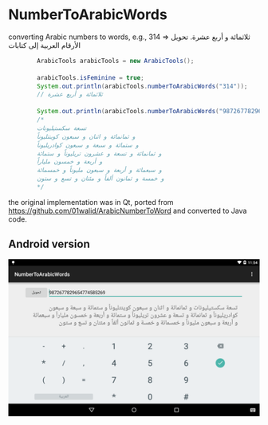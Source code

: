 # NumberToArabicWords
converting Arabic numbers to words, e.g., 314 => ثلاثمائة و أربع عشرة.
 تحويل الأرقام العربية إلى كتابات
```java
        ArabicTools arabicTools = new ArabicTools();

        arabicTools.isFeminine = true;
        System.out.println(arabicTools.numberToArabicWords("314")); 
        // ثلاثمائة و أربع عشرة 
        
        System.out.println(arabicTools.numberToArabicWords("9872677829654774585269"));
        /*
        تسعة سكستيليونات
        و ثمانمائة و اثنان و سبعون كوينتليوناً 
        و ستمائة و سبعة و سبعون كوادريليوناً 
        و ثمانمائة و تسعة و عشرون تريليوناً و ستمائة 
        و أربعة و خمسون ملياراً 
        و سبعمائة و أربعة و سبعون مليوناً و خمسمائة 
        و خمسة و ثمانون ألفاً و مئتان و تسع و ستون 
        */

```

the original implementation was in Qt, ported from https://github.com/01walid/ArabicNumberToWord and converted to Java code.

Android version
----

[![ArabicNumberToWords](https://github.com/bluemix/NumberToArabicWordsAndroid/blob/master/device-2015-08-23-235431.png)](https://github.com/bluemix/NumberToArabicWordsAndroid)


